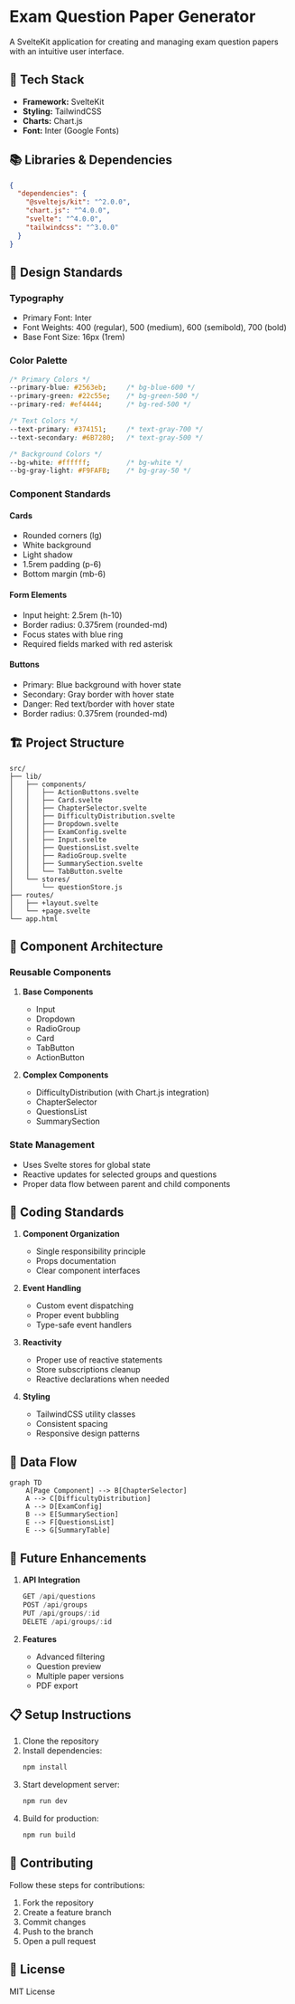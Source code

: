 # Exam Question Paper Generator

A SvelteKit application for creating and managing exam question papers with an intuitive user interface.

## 🚀 Tech Stack

- **Framework:** SvelteKit
- **Styling:** TailwindCSS
- **Charts:** Chart.js
- **Font:** Inter (Google Fonts)

## 📚 Libraries & Dependencies

```json
{
  "dependencies": {
    "@sveltejs/kit": "^2.0.0",
    "chart.js": "^4.0.0",
    "svelte": "^4.0.0",
    "tailwindcss": "^3.0.0"
  }
}
```

## 🎨 Design Standards

### Typography
- Primary Font: Inter
- Font Weights: 400 (regular), 500 (medium), 600 (semibold), 700 (bold)
- Base Font Size: 16px (1rem)

### Color Palette
```css
/* Primary Colors */
--primary-blue: #2563eb;     /* bg-blue-600 */
--primary-green: #22c55e;    /* bg-green-500 */
--primary-red: #ef4444;      /* bg-red-500 */

/* Text Colors */
--text-primary: #374151;     /* text-gray-700 */
--text-secondary: #6B7280;   /* text-gray-500 */

/* Background Colors */
--bg-white: #ffffff;         /* bg-white */
--bg-gray-light: #F9FAFB;    /* bg-gray-50 */
```

### Component Standards

#### Cards
- Rounded corners (lg)
- White background
- Light shadow
- 1.5rem padding (p-6)
- Bottom margin (mb-6)

#### Form Elements
- Input height: 2.5rem (h-10)
- Border radius: 0.375rem (rounded-md)
- Focus states with blue ring
- Required fields marked with red asterisk

#### Buttons
- Primary: Blue background with hover state
- Secondary: Gray border with hover state
- Danger: Red text/border with hover state
- Border radius: 0.375rem (rounded-md)

## 🏗️ Project Structure

```
src/
├── lib/
│   ├── components/
│   │   ├── ActionButtons.svelte
│   │   ├── Card.svelte
│   │   ├── ChapterSelector.svelte
│   │   ├── DifficultyDistribution.svelte
│   │   ├── Dropdown.svelte
│   │   ├── ExamConfig.svelte
│   │   ├── Input.svelte
│   │   ├── QuestionsList.svelte
│   │   ├── RadioGroup.svelte
│   │   ├── SummarySection.svelte
│   │   └── TabButton.svelte
│   └── stores/
│       └── questionStore.js
├── routes/
│   ├── +layout.svelte
│   └── +page.svelte
└── app.html
```

## 🔧 Component Architecture

### Reusable Components
1. **Base Components**
   - Input
   - Dropdown
   - RadioGroup
   - Card
   - TabButton
   - ActionButton

2. **Complex Components**
   - DifficultyDistribution (with Chart.js integration)
   - ChapterSelector
   - QuestionsList
   - SummarySection

### State Management
- Uses Svelte stores for global state
- Reactive updates for selected groups and questions
- Proper data flow between parent and child components

## 📝 Coding Standards

1. **Component Organization**
   - Single responsibility principle
   - Props documentation
   - Clear component interfaces

2. **Event Handling**
   - Custom event dispatching
   - Proper event bubbling
   - Type-safe event handlers

3. **Reactivity**
   - Proper use of reactive statements
   - Store subscriptions cleanup
   - Reactive declarations when needed

4. **Styling**
   - TailwindCSS utility classes
   - Consistent spacing
   - Responsive design patterns

## 🔄 Data Flow

```mermaid
graph TD
    A[Page Component] --> B[ChapterSelector]
    A --> C[DifficultyDistribution]
    A --> D[ExamConfig]
    B --> E[SummarySection]
    E --> F[QuestionsList]
    E --> G[SummaryTable]
```

## 🚀 Future Enhancements

1. **API Integration**
   ```javascript
   GET /api/questions
   POST /api/groups
   PUT /api/groups/:id
   DELETE /api/groups/:id
   ```

2. **Features**
   - Advanced filtering
   - Question preview
   - Multiple paper versions
   - PDF export

## 📋 Setup Instructions

1. Clone the repository
2. Install dependencies:
   ```bash
   npm install
   ```
3. Start development server:
   ```bash
   npm run dev
   ```
4. Build for production:
   ```bash
   npm run build
   ```

## 🤝 Contributing

Follow these steps for contributions:
1. Fork the repository
2. Create a feature branch
3. Commit changes
4. Push to the branch
5. Open a pull request

## 📄 License

MIT License